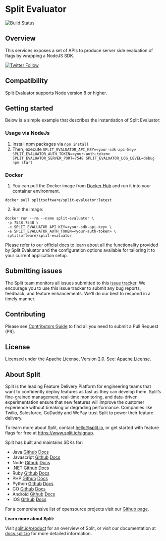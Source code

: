 # Split Evaluator 
[![Build Status](https://api.travis-ci.com/splitio/split-evaluator.svg?branch=master)](https://api.travis-ci.com/splitio/split-evaluator)

## Overview
This services exposes a set of APIs to produce server side evaluation of flags by wrapping a NodeJS SDK.

[![Twitter Follow](https://img.shields.io/twitter/follow/splitsoftware.svg?style=social&label=Follow&maxAge=1529000)](https://twitter.com/intent/follow?screen_name=splitsoftware)

## Compatibility
Split Evaluator supports Node version 8 or higher.

## Getting started
Below is a simple example that describes the instantiation of Split Evaluator:

### Usage via NodeJs
1. Install npm packages via `npm install`
2. Then, execute `SPLIT_EVALUATOR_API_KEY=<your-sdk-api-key> SPLIT_EVALUATOR_AUTH_TOKEN=<your-auth-token> SPLIT_EVALUATOR_SERVER_PORT=7548 SPLIT_EVALUATOR_LOG_LEVEL=debug npm start`

### Docker
1. You can pull the Docker image from [Docker Hub](https://hub.docker.com/r/splitsoftware/split-evaluator) and run it into your container environment.

```shell
docker pull splitsoftware/split-evaluator:latest
```

2. Run the image:

```shell
docker run --rm --name split-evaluator \
 -p 7548:7548 \
 -e SPLIT_EVALUATOR_API_KEY=<your-sdk-api-key> \
 -e SPLIT_EVALUATOR_AUTH_TOKEN=<your-auth-token> \
 splitsoftware/split-evaluator
```

Please refer to [our official docs](https://help.split.io/hc/en-us/articles/360020037072-Split-Evaluator) to learn about all the functionality provided by Split Evaluator and the configuration options available for tailoring it to your current application setup.

## Submitting issues 
The Split team monitors all issues submitted to this [issue tracker](https://github.com/splitio/split-evaluator/issues). We encourage you to use this issue tracker to submit any bug reports, feedback, and feature enhancements. We'll do our best to respond in a timely manner.

## Contributing
Please see [Contributors Guide](CONTRIBUTORS-GUIDE.md) to find all you need to submit a Pull Request (PR).

## License
Licensed under the Apache License, Version 2.0. See: [Apache License](http://www.apache.org/licenses/).

## About Split

Split is the leading Feature Delivery Platform for engineering teams that want to confidently deploy features as fast as they can develop them. Split’s fine-grained management, real-time monitoring, and data-driven experimentation ensure that new features will improve the customer experience without breaking or degrading performance. Companies like Twilio, Salesforce, GoDaddy and WePay trust Split to power their feature delivery.

To learn more about Split, contact hello@split.io, or get started with feature flags for free at https://www.split.io/signup.

Split has built and maintains SDKs for:

* Java [Github](https://github.com/splitio/java-client) [Docs](http://docs.split.io/docs/java-sdk-guide)
* Javascript [Github](https://github.com/splitio/javascript-client) [Docs](http://docs.split.io/docs/javascript-sdk-overview)
* Node [Github](https://github.com/splitio/javascript-client) [Docs](http://docs.split.io/docs/nodejs-sdk-overview)
* .NET [Github](https://github.com/splitio/.net-core-client) [Docs](http://docs.split.io/docs/net-sdk-overview)
* Ruby [Github](https://github.com/splitio/ruby-client) [Docs](http://docs.split.io/docs/ruby-sdk-overview)
* PHP [Github](https://github.com/splitio/php-client) [Docs](http://docs.split.io/docs/php-sdk-overview)
* Python [Github](https://github.com/splitio/python-client) [Docs](http://docs.split.io/docs/python-sdk-overview)
* GO [Github](https://github.com/splitio/go-client) [Docs](http://docs.split.io/docs/go-sdk-overview)
* Android [Github](https://github.com/splitio/android-client) [Docs](https://docs.split.io/docs/android-sdk-overview)
* IOS [Github](https://github.com/splitio/ios-client) [Docs](https://docs.split.io/docs/ios-sdk-overview)

For a comprehensive list of opensource projects visit our [Github page](https://github.com/splitio?utf8=%E2%9C%93&query=%20only%3Apublic%20).

**Learn more about Split:**

Visit [split.io/product](https://www.split.io/product) for an overview of Split, or visit our documentation at [docs.split.io](http://docs.split.io) for more detailed information.